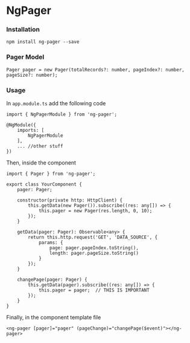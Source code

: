 
# NgPager
  
### Installation
```
npm install ng-pager --save
```

 
### Pager Model
```
Pager pager = new Pager(totalRecords?: number, pageIndex?: number, pageSize?: number);
```

### Usage

In `app.module.ts` add the following code
```
import { NgPagerModule } from 'ng-pager';

@NgModule({
    imports: [
        NgPagerModule
    ],
    ... //other stuff
})
```

Then, inside the component
```
import { Pager } from 'ng-pager';
    
export class YourComponent {
    pager: Pager;

    constructor(private http: HttpClient) {
        this.getData(new Pager()).subscribe((res: any[]) => {
            this.pager = new Pager(res.length, 0, 10);
        });
    }

    getData(pager: Pager): Observable<any> {
        return this.http.request('GET', 'DATA_SOURCE', {
            params: {
                page: pager.pageIndex.toString(),
                length: pager.pageSize.toString()
            }
        });
    }

    changePage(pager: Pager) {
        this.getData(pager).subscribe((res: any[]) => {
            this.pager = pager;  // THIS IS IMPORTANT
        });
    }
}
```

Finally, in the component template file
```
<ng-pager [pager]="pager" (pageChange)="changePage($event)"></ng-pager>
```
